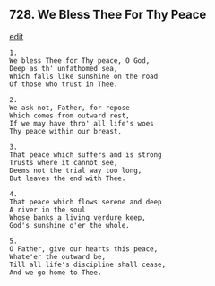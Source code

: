 
## 728.  We Bless Thee For Thy Peace
[edit](https://docs.google.com/document/d/19v40GONBdCjxB7MVf5G51WmH5XNo63BG/edit?mode=html)



    1.
    We bless Thee for Thy peace, O God,
    Deep as th' unfathomed sea,
    Which falls like sunshine on the road
    Of those who trust in Thee.

    2.
    We ask not, Father, for repose
    Which comes from outward rest,
    If we may have thro' all life's woes
    Thy peace within our breast,

    3.
    That peace which suffers and is strong
    Trusts where it cannot see,
    Deems not the trial way too long,
    But leaves the end with Thee.

    4.
    That peace which flows serene and deep
    A river in the soul
    Whose banks a living verdure keep,
    God's sunshine o'er the whole.

    5.
    O Father, give our hearts this peace,
    Whate'er the outward be,
    Till all life's discipline shall cease,
    And we go home to Thee.
